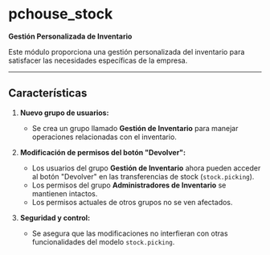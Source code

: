 # pchouse_stock

**Gestión Personalizada de Inventario**

Este módulo proporciona una gestión personalizada del inventario para satisfacer las necesidades específicas de la empresa.

---

## Características

1. **Nuevo grupo de usuarios:**
   - Se crea un grupo llamado **Gestión de Inventario** para manejar operaciones relacionadas con el inventario.

2. **Modificación de permisos del botón "Devolver":**
   - Los usuarios del grupo **Gestión de Inventario** ahora pueden acceder al botón "Devolver" en las transferencias de stock (`stock.picking`).
   - Los permisos del grupo **Administradores de Inventario** se mantienen intactos.
   - Los permisos actuales de otros grupos no se ven afectados.

3. **Seguridad y control:**
   - Se asegura que las modificaciones no interfieran con otras funcionalidades del modelo `stock.picking`.

